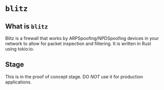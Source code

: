 # `blitz`

## What is `blitz`

Blitz is a firewall that works by ARPSpoofing/NPDSpoofing devices in your network to allow for packet inspection and filtering. 
It is written in Rust using tokio:io.

## Stage

This is in the proof of concept stage. DO *NOT* use it for production applications.
